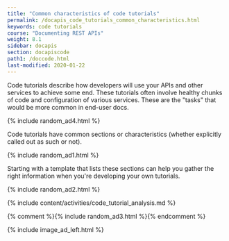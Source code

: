 ```yaml
---
title: "Common characteristics of code tutorials"
permalink: /docapis_code_tutorials_common_characteristics.html
keywords: code tutorials
course: "Documenting REST APIs"
weight: 8.1
sidebar: docapis
section: docapiscode
path1: /doccode.html
last-modified: 2020-01-22
---
```


Code tutorials describe how developers will use your APIs and other services to achieve some end. These tutorials often involve healthy chunks of code and configuration of various services. These are the "tasks" that would be more common in end-user docs.

{% include random_ad4.html %}

Code tutorials have common sections or characteristics (whether explicitly called out as such or not).

{% include random_ad1.html %}

Starting with a template that lists these sections can help you gather the right information when you're developing your own tutorials.

{% include random_ad2.html %}

{% include content/activities/code_tutorial_analysis.md %}

{% comment %}{% include random_ad3.html %}{% endcomment %}

{% include image_ad_left.html %}
